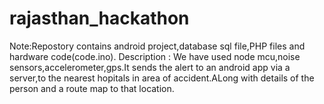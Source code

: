 # rajasthan_hackathon
Note:Repostory contains android project,database sql file,PHP files and hardware code(code.ino).
Description :
We have used node mcu,noise sensors,accelerometer,gps.It sends the alert to an android app via a server,to the nearest hopitals in
area of accident.ALong with details of the person and a route map to that location.
